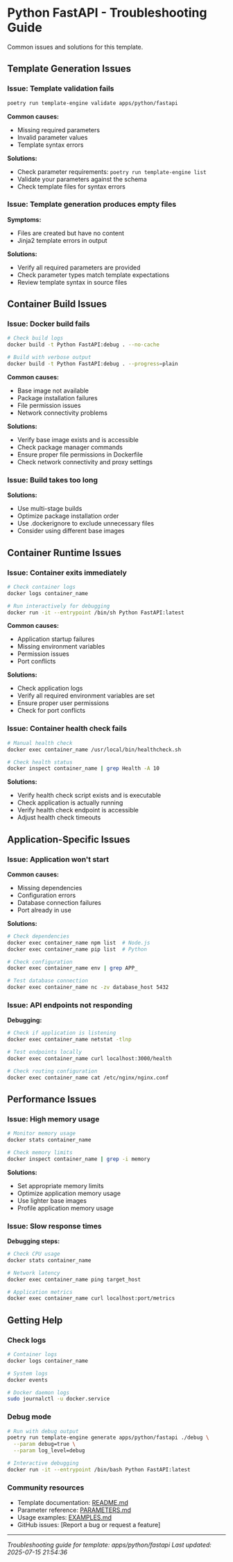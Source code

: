 # Python FastAPI - Troubleshooting Guide

Common issues and solutions for this template.

## Template Generation Issues

### Issue: Template validation fails

```bash
poetry run template-engine validate apps/python/fastapi
```

**Common causes:**

- Missing required parameters
- Invalid parameter values
- Template syntax errors

**Solutions:**

- Check parameter requirements: `poetry run template-engine list`
- Validate your parameters against the schema
- Check template files for syntax errors

### Issue: Template generation produces empty files

**Symptoms:**

- Files are created but have no content
- Jinja2 template errors in output

**Solutions:**

- Verify all required parameters are provided
- Check parameter types match template expectations
- Review template syntax in source files

## Container Build Issues

### Issue: Docker build fails

```bash
# Check build logs
docker build -t Python FastAPI:debug . --no-cache

# Build with verbose output
docker build -t Python FastAPI:debug . --progress=plain
```

**Common causes:**

- Base image not available
- Package installation failures
- File permission issues
- Network connectivity problems

**Solutions:**

- Verify base image exists and is accessible
- Check package manager commands
- Ensure proper file permissions in Dockerfile
- Check network connectivity and proxy settings

### Issue: Build takes too long

**Solutions:**

- Use multi-stage builds
- Optimize package installation order
- Use .dockerignore to exclude unnecessary files
- Consider using different base images

## Container Runtime Issues

### Issue: Container exits immediately

```bash
# Check container logs
docker logs container_name

# Run interactively for debugging
docker run -it --entrypoint /bin/sh Python FastAPI:latest
```

**Common causes:**

- Application startup failures
- Missing environment variables
- Permission issues
- Port conflicts

**Solutions:**

- Check application logs
- Verify all required environment variables are set
- Ensure proper user permissions
- Check for port conflicts

### Issue: Container health check fails

```bash
# Manual health check
docker exec container_name /usr/local/bin/healthcheck.sh

# Check health status
docker inspect container_name | grep Health -A 10
```

**Solutions:**

- Verify health check script exists and is executable
- Check application is actually running
- Verify health check endpoint is accessible
- Adjust health check timeouts

## Application-Specific Issues

### Issue: Application won't start

**Common causes:**

- Missing dependencies
- Configuration errors
- Database connection failures
- Port already in use

**Solutions:**

```bash
# Check dependencies
docker exec container_name npm list  # Node.js
docker exec container_name pip list  # Python

# Check configuration
docker exec container_name env | grep APP_

# Test database connection
docker exec container_name nc -zv database_host 5432
```

### Issue: API endpoints not responding

**Debugging:**

```bash
# Check if application is listening
docker exec container_name netstat -tlnp

# Test endpoints locally
docker exec container_name curl localhost:3000/health

# Check routing configuration
docker exec container_name cat /etc/nginx/nginx.conf
```

## Performance Issues

### Issue: High memory usage

```bash
# Monitor memory usage
docker stats container_name

# Check memory limits
docker inspect container_name | grep -i memory
```

**Solutions:**

- Set appropriate memory limits
- Optimize application memory usage
- Use lighter base images
- Profile application memory usage

### Issue: Slow response times

**Debugging steps:**

```bash
# Check CPU usage
docker stats container_name

# Network latency
docker exec container_name ping target_host

# Application metrics
docker exec container_name curl localhost:port/metrics
```

## Getting Help

### Check logs

```bash
# Container logs
docker logs container_name

# System logs
docker events

# Docker daemon logs
sudo journalctl -u docker.service
```

### Debug mode

```bash
# Run with debug output
poetry run template-engine generate apps/python/fastapi ./debug \
  --param debug=true \
  --param log_level=debug

# Interactive debugging
docker run -it --entrypoint /bin/bash Python FastAPI:latest
```

### Community resources

- Template documentation: [README.md](README.md)
- Parameter reference: [PARAMETERS.md](PARAMETERS.md)
- Usage examples: [EXAMPLES.md](EXAMPLES.md)
- GitHub issues: [Report a bug or request a feature]

---

_Troubleshooting guide for template: apps/python/fastapi_
_Last updated: 2025-07-15 21:54:36_

